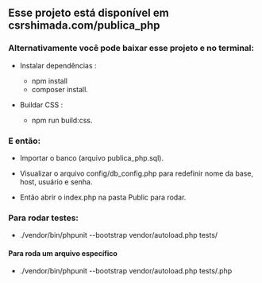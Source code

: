 ## Esse projeto está disponível em csrshimada.com/publica_php

### Alternativamente você pode baixar esse projeto e no terminal:

- Instalar dependências :
    - npm install
    - composer install.

- Buildar CSS :
    - npm run build:css.

### E então:
- Importar o banco (arquivo publica_php.sql).
- Visualizar o arquivo config/db_config.php para redefinir nome da base, host, usuário e senha.

- Então abrir o index.php na pasta Public para rodar.

### Para rodar testes:
- ./vendor/bin/phpunit --bootstrap vendor/autoload.php tests/

#### Para roda um arquivo específico
- ./vendor/bin/phpunit --bootstrap vendor/autoload.php tests/<NOME-DO-ARQUIVO>.php